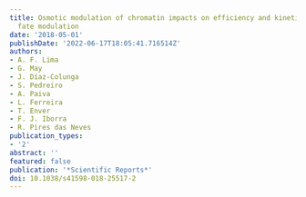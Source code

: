 ```yaml
---
title: Osmotic modulation of chromatin impacts on efficiency and kinetics of cell
  fate modulation
date: '2018-05-01'
publishDate: '2022-06-17T18:05:41.716514Z'
authors:
- A. F. Lima
- G. May
- J. Díaz-Colunga
- S. Pedreiro
- A. Paiva
- L. Ferreira
- T. Enver
- F. J. Iborra
- R. Pires das Neves
publication_types:
- '2'
abstract: ''
featured: false
publication: '*Scientific Reports*'
doi: 10.1038/s41598-018-25517-2
---
```


